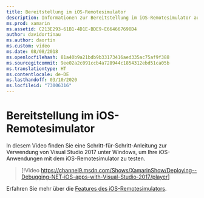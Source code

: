 ```yaml
---
title: Bereitstellung im iOS-Remotesimulator
description: Informationen zur Bereitstellung im iOS-Remotesimulator aus Visual Studio 2017 unter Windows.
ms.prod: xamarin
ms.assetid: C213E293-61B1-4D1E-BDE9-E664667698D4
author: davidortinau
ms.author: daortin
ms.custom: video
ms.date: 08/08/2018
ms.openlocfilehash: 81a40b9a21bdb9b33173416aed335ac75af9f388
ms.sourcegitcommit: 9ee02a2c091ccb4a728944c1854312ebd51ca05b
ms.translationtype: HT
ms.contentlocale: de-DE
ms.lasthandoff: 03/10/2020
ms.locfileid: "73006316"
---
```

# <a name="deploy-to-the-remoted-ios-simulator"></a>Bereitstellung im iOS-Remotesimulator

In diesem Video finden Sie eine Schritt-für-Schritt-Anleitung zur Verwendung von Visual Studio 2017 unter Windows, um Ihre iOS-Anwendungen mit dem iOS-Remotesimulator zu testen.

> [!Video https://channel9.msdn.com/Shows/XamarinShow/Deploying--Debugging-NET-iOS-apps-with-Visual-Studio-2017/player]

Erfahren Sie mehr über die [Features des iOS-Remotesimulators](index.md).
